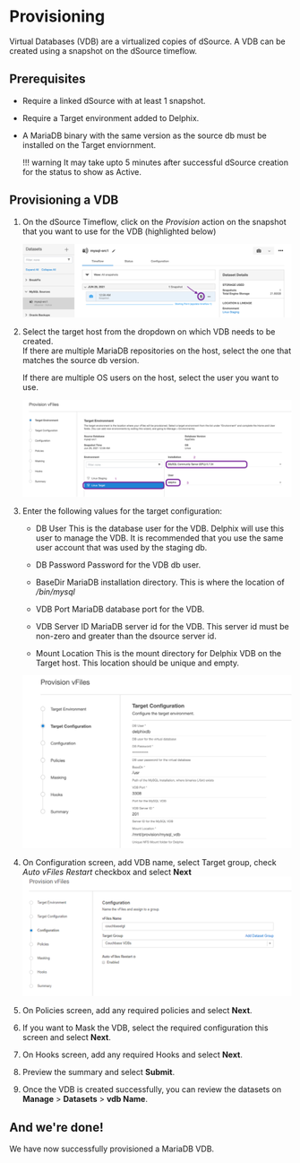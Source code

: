 # Provisioning

Virtual Databases (VDB) are a virtualized copies of dSource. 
A VDB can be created using a snapshot on the dSource timeflow. 

## Prerequisites

- Require a linked dSource with at least 1 snapshot.
- Require a Target environment added to Delphix.
- A MariaDB binary with the same version as the source db must be installed on the Target enviornment.
  
    !!! warning
        It may take upto 5 minutes after successful dSource creation for the status to show as Active.


## Provisioning a VDB


1. On the dSource Timeflow, click on the *Provision* action 
   on the snapshot that you want to use for the VDB (highlighted below) 
   
      ![Screenshot](./image/select-snap.png)

2. Select the target host from the dropdown on which VDB needs to be created.  
   If there are multiple MariaDB repositories on the host, 
   select the one that matches the source db version.
   
    If there are multiple OS users on the host, select the user you want to use. 
   
      ![Screenshot](./image/select-target.png)

3. Enter the following values for the target configuration:
      - DB User
         This is the database user for the VDB. Delphix will use this user to manage the VDB.
         It is recommended that you use the same user account that was used by the staging db.
        
      - DB Password
         Password for the VDB db user. 
   
      - BaseDir
         MariaDB installation directory. This is where the location of */bin/mysql*
   
      - VDB Port
         MariaDB database port for the VDB.
   
      - VDB Server ID
         MariaDB server id for the VDB. This server id must be non-zero and greater than the dsource server id.
        
      - Mount Location
         This is the mount directory for Delphix VDB on the Target host.
         This location should be unique and empty.
 
      ![Screenshot](./image/target-config.png)

4. On Configuration screen, add VDB name, select Target group,  check *Auto vFiles Restart* checkbox and select **Next**
   ![Screenshot](./image/image27.png)

5. On Policies screen, add any required policies and select **Next**.

6. If you want to Mask the VDB, select the required configuration this screen and select **Next**.

7. On Hooks screen, add any required Hooks and select **Next**.

8. Preview the summary and select **Submit**.

9. Once the VDB is created successfully, you can review the datasets on **Manage** > **Datasets** > **vdb Name**.

And we're done!
----------------
We have now successfully provisioned a MariaDB VDB. 
